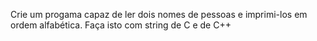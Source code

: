 Crie um progama capaz de ler dois nomes de pessoas e imprimi-los em ordem alfabética. Faça isto com string de C e de C++
